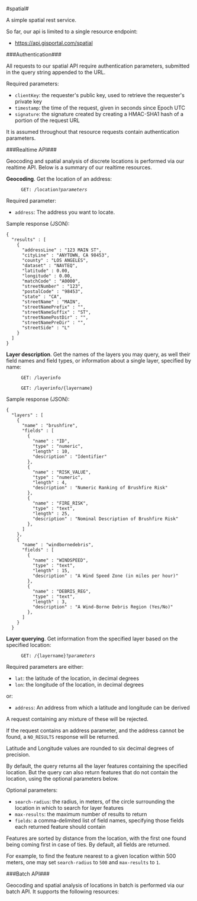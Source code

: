 #spatial#

A simple spatial rest service.

So far, our api is limited to a single resource endpoint:

- https://api.gisportal.com/spatial

###Authentication###

All requests to our spatial API require authentication parameters, submitted 
in the query string appended to the URL.

Required parameters:

- `clientKey`: the requester's public key, used to retrieve the requester's 
private key
- `timestamp`: the time of the request, given in seconds since Epoch UTC
- `signature`: the signature created by creating a HMAC-SHA1 hash of a portion 
of the request URL

It is assumed throughout that resource requests contain authentication 
parameters.

###Realtime API###

Geocoding and spatial analysis of discrete locations is performed via our 
realtime API. Below is a summary of our realtime resources.

**Geocoding**. Get the location of an address:

<dl><dd><code>GET: /location?<em>parameters</em></code></dd></dl>

Required parameter:

- `address`: The address you want to locate. 

Sample response (JSON):

    {
      "results" : [
        {
          "addressLine" : "123 MAIN ST",
          "cityLine" : "ANYTOWN, CA 98453",
          "county" : "LOS ANGELES",
          "dataset" : "NAVTEQ",
          "latitude" : 0.00,
          "longitude" : 0.00,
          "matchCode" : "A0000",
          "streetNumber" : "123",
          "postalCode" : "98453",
          "state" : "CA",
          "streetName" : "MAIN",
          "streetNamePrefix" : "",
          "streetNameSuffix" : "ST",
          "streetNamePostDir" : "",
          "streetNamePreDir" : "",
          "streetSide" : "L"
        }
      ]
    }


**Layer description**. Get the names of the layers you may query, as well 
their field names and field types, or information about a single layer, 
specified by name:

<dl><dd><code>GET: /layerinfo</code></dd></dl>


<dl><dd><code>GET: /layerinfo/{layername}</code></dd></dl>

Sample response (JSON):

    {
      "layers" : [
        {
          "name" : "brushfire",
          "fields" : [
            {
              "name" : "ID",
              "type" : "numeric",
              "length" : 10,
              "description" : "Identifier"
            },
            {
              "name" : "RISK_VALUE",
              "type" : "numeric",
              "length" : 4,
              "description" : "Numeric Ranking of Brushfire Risk"
            },
            {
              "name" : "FIRE_RISK",
              "type" : "text",
              "length" : 25,
              "description" : "Nominal Description of Brushfire Risk"
            },
          ]
        },
        {
          "name" : "windbornedebris",
          "fields" : [
            {
              "name" : "WINDSPEED",
              "type" : "text",
              "length" : 15,
              "description" : "A Wind Speed Zone (in miles per hour)"
            },
            {
              "name" : "DEBRIS_REG",
              "type" : "text",
              "length" : 3,
              "description" : "A Wind-Borne Debris Region (Yes/No)"
            },
          ]
        }
      }

**Layer querying**. Get information from the specified layer based on the 
specified location:

<dl><dd><code>GET: /{layername}?<em>parameters</em></code></dd></dl> 

Required parameters are either:

- `lat`: the latitude of the location, in decimal degrees
- `lon`: the longitude of the location, in decimal degrees

or:

- `address`: An address from which a latitude and longitude can be derived

A request containing any mixture of these will be rejected.

If the request contains an address parameter, and the address cannot be found, 
a `NO_RESULTS` response will be returned.

Latitude and Longitude values are rounded to six decimal degrees of precision.

By default, the query returns all the layer features containing the specified 
location. But the query can also return features that do not contain the 
location, using the optional parameters below.

Optional parameters:

- `search-radius`: the radius, in meters, of the circle surrounding the 
location in which to search for layer features
- `max-results`: the maximum number of results to return
- `fields`: a comma-delimited list of field names, specifying those fields 
each returned feature should contain

Features are sorted by distance from the location, with the first one found
being coming first in case of ties. By default, all fields are returned.

For example, to find the feature nearest to a given location within 500 meters, 
one may set `search-radius` to `500` and `max-results` to `1`.

###Batch API###

Geocoding and spatial analysis of locations in batch is performed via our
batch API. It supports the following resources:


